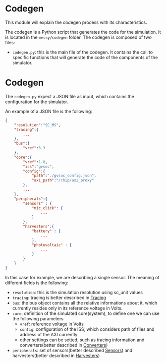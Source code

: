 # Codegen

This module will explain the codegen process with its characteristics.

The codegen is a Python script that generates the code for the simulation. It is located in the `messy/codegen` folder. The codegen is composed of two files:

- `codegen.py`: this is the main file of the codegen. It contains the call to specific functions that will generate the code of the components of the simulator.

# Codegen

The `codegen.py` expect a JSON file as input, which contains the configuration for the simulator. 

An example of a JSON file is the following:

```JSON
{
    "resolution":"SC_MS",
    "tracing":{
        ...
    },
    "bus":{
        "vref":3.3
    },
    "core":{
        "vref":1.8,
        "iss":"gvsoc",
        "config":{
            "path":"./gvsoc_config.json",
            "axi_path":"/chip/axi_proxy"
        },
        ...
    },
    "peripherals":{
        "sensors" : {
            "mic_click": {
                ...
            }
        },
        "harvesters":{
            "battery" : {
                ...
            },
            "photovoltaic" : {
                ...
            }
        }
    }
}
```

In this case for example, we are describing a single sensor. The meaning of different fields is the following:

- `resolution`: this is the simulation resolution using sc_unit values
- `tracing`: tracing is better described in [Tracing](tracing.md) 
- `bus`: the bus object contains all the relative informations about it, which currently resides only in its reference voltage in Volts.
- `core`: definition of the simulated core(system), to define one we can use the following parameters
  - `vref`: reference voltage in Volts
  - `config`: configuration of the ISS, which considers path of files and address of the AXI currently 
  - other settings can be setted, such as tracing information and converters(better described in [Converters](converters.md))
- `peripherals`: set of sensors(better described [Sensors](sensors.md)) and harvesters(better described in [Harvesters](harvesters.md))